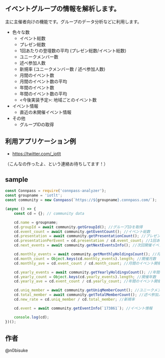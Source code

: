
## イベントグループの情報を解析します。

主に主催者向けの機能です。グループのデータ分析などに利用します。

* 色々な数
    * イベント総数
    * プレゼン総数
    * 1回あたりの登壇数の平均 (プレゼン総数/イベント総数)
    * ユニークメンバー数
    * 述べ参加人数
    * 新規率 (ユニークメンバー数 / 述べ参加人数)
    * 月間のイベント数
    * 月間のイベント数の平均
    * 年間のイベント数
    * 年間のイベント数の平均
    * <今後実装予定>: 地域ごとのイベント数
* イベント情報
    * 直近の未開催イベント情報
* その他
    * グループIDの取得

## 利用アプリケーション例

* https://twitter.com/_iotlt

（こんなの作ったよ、という連絡お待ちしてます！）

## sample

```js
const Connpass = require('connpass-analyzer');
const groupname = 'iotlt';
const community = new Connpass(`https://${groupname}.connpass.com/`);

(async () => {
    const cd = {}; // community data

    cd.name = groupname;
    cd.groupId = await community.getGroupId(); //グループIDを取得
    cd.event_count = await community.getEventCount(); //イベント総数
    cd.presentation = await community.getPresentationCount(); //プレゼン数
    cd.presentationPerEvent = cd.presentation / cd.event_count; //1回あたりの登壇数平均
    cd.next_events = await community.getNextEventsInfo(); //次回開催イベント情報

    cd.monthly_events = await community.getMonthlyHoldingsCount(); //月ごとの開催数
    cd.month_count = Object.keys(cd.monthly_events).length; //開催月数
    cd.monthly_ave = cd.event_count / cd.month_count; //月間のイベント開催の平均回数

    cd.yearly_events = await community.getYearlyHoldingsCount(); //年間の開催数
    cd.yearly_count = Object.keys(cd.yearly_events).length; //開催年数
    cd.yearly_ave = cd.event_count / cd.yearly_count; //年間のイベント開催の平均回数

    cd.uniq_member = await community.getUniqMemberCount(); //ユニークメンバー数
    cd.total_member = await community.getTotalMemberCount(); //述べ参加人数
    cd.new_rate = cd.uniq_member / cd.total_member; //新規率

    cd.event = await community.getEventInfo(`173861`); //イベント情報

    console.log(cd);
})();
```

## 作者

@n0bisuke